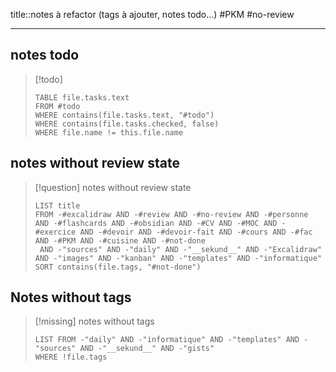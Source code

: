 title::notes à refactor (tags à ajouter, notes todo...)
#PKM #no-review 

----

## notes todo

> [!todo]
> ```dataview
> TABLE file.tasks.text
> FROM #todo
> WHERE contains(file.tasks.text, "#todo")
> WHERE contains(file.tasks.checked, false)
> WHERE file.name != this.file.name
> ```


## notes without review state


> [!question] notes without review state
> ```dataview
> LIST title
> FROM -#excalidraw AND -#review AND -#no-review AND -#personne AND -#flashcards AND -#obsidian AND -#CV AND -#MOC AND -#exercice AND -#devoir AND -#devoir-fait AND -#cours AND -#fac AND -#PKM AND -#cuisine AND -#not-done
>  AND -"sources" AND -"daily" AND -"__sekund__" AND -"Excalidraw" AND -"images" AND -"kanban" AND -"templates" AND -"informatique" 
> SORT contains(file.tags, "#not-done")
> ```

## Notes without tags

> [!missing] notes without tags
> ```dataview
> LIST FROM -"daily" AND -"informatique" AND -"templates" AND -"sources" AND -"__sekund__" AND -"gists"
> WHERE !file.tags
> ```
